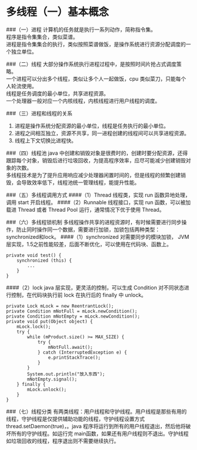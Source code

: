 多线程（一）基本概念
===
###（一）进程
计算机的任务就是执行一系列动作，简称指令集。  
程序是指令集集合，类似菜谱。  
进程是指令集集合的执行，类似按照菜谱做饭，是操作系统进行资源分配调度的一个独立单位。

###（二）线程
大部分操作系统执行进程过程中，是按照时间片抢占式调度策略。  
一个进程可以分出多个线程，类似让多个人一起做饭，cpu 类似菜刀，只能每个人轮流使用。  
线程是任务调度的最小单位，共享进程资源。  
一个处理器一般对应一个内核线程，内核线程进行用户线程的调度。

###（三）进程和线程的关系
1. 进程是操作系统分配资源的最小单位，线程是任务执行的最小单位。
2. 进程之间相互独立，资源不共享，同一进程创建的线程间可以共享进程资源。
3. 线程上下文切换比进程快。

###（四）线程池
java 中创建和销毁对象是很费时的，创建时要分配资源，还得跟踪每个对象，销毁后进行垃圾回收，为提高程序效率，应尽可能减少创建销毁对象的次数。  
多线程技术是为了提升应用响应减少处理器闲置时间的，但是线程的频繁创建销毁，会导致效率低下，线程池统一管理线程，能提升性能。

###（五）多线程调用方式
####（1）Thread
线程类，实现 run 函数异地处理，调用 start 开启线程。
####（2）Runnable
线程接口，实现 run 函数，可以被加载进 Thread 或者 Thread Pool 运行，通常情况下优于使用 Thread。

###（六）多线程锁机制
多线程操作共享的进程资源时，有时候需要进行同步操作，防止同时操作同一个数据，需要进行加锁，加锁包括两种类型：synchronized和lock。
####（1）synchronized
对需要同步的模块加锁， JVM 层实现，1.5之前性能较差，后面不断优化，可以使用在代码块、函数上。

	private void test() {
		synchronized (this) {
			...
		}
	}
####（2）lock
java 层实现，更灵活的控制，可以生成 Condition 对不同状态进行控制，在代码块执行前 lock 在执行后的 finally 中 unlock。

	private Lock mLock = new ReentrantLock();
	private Condition mNotFull = mLock.newCondition();
	private Condition mNotEmpty = mLock.newCondition();
	private void put(Object object) {
		mLock.lock();
		try {
			while (mProduct.size() >= MAX_SIZE) {
				try {
					mNotFull.await();
				} catch (InterruptedException e) {
					e.printStackTrace();
				}
			}
			System.out.println("放入东西");
			mNotEmpty.signal();
		} finally {
			mLock.unlock();
		}
	}
	
###（七）线程分类
有两类线程：用户线程和守护线程。用户线程是那些有用的线程，守护线程是仅提供辅助功能的线程，守护线程设置方式thread.setDaemon(true)，。java 程序将运行到所有的用户线程退出，然后他将破坏所有的守护线程。如运行完 main函数，如果还有用户线程则不退出。守护线程如垃圾回收的线程，程序退出则不需要继续执行。